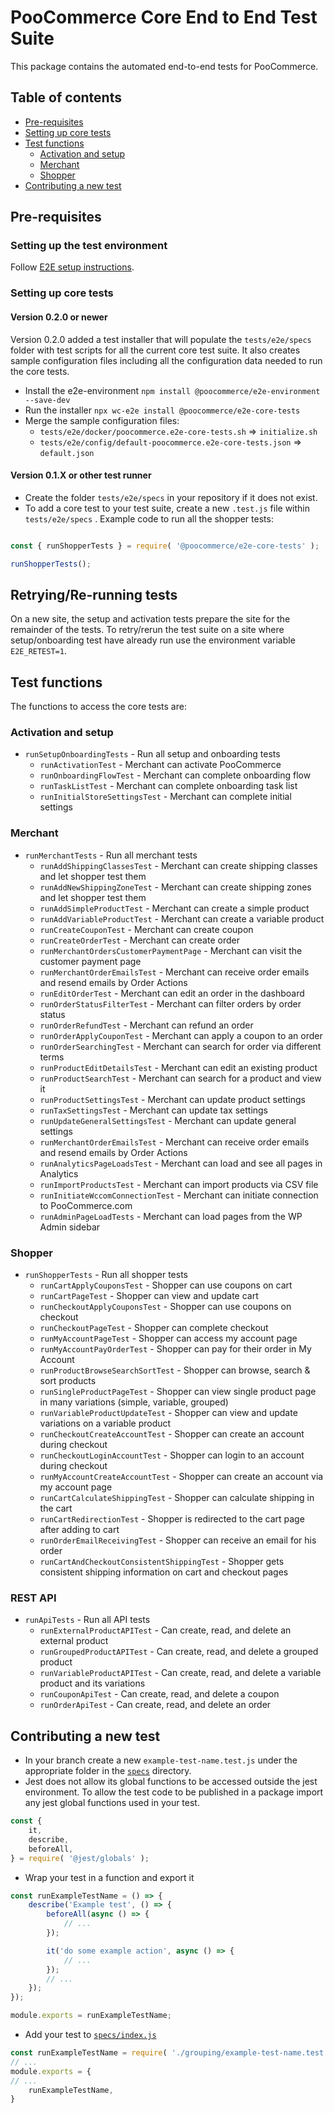 # PooCommerce Core End to End Test Suite

This package contains the automated end-to-end tests for PooCommerce.

## Table of contents

- [Pre-requisites](#pre-requisites)
- [Setting up core tests](#setting-up-core-tests)
- [Test functions](#test-functions)
    - [Activation and setup](#activation-and-setup)
    - [Merchant](#merchant)
    - [Shopper](#shopper)
- [Contributing a new test](#contributing-a-new-test)

## Pre-requisites

### Setting up the test environment

Follow [E2E setup instructions](https://github.com/poocommerce/poocommerce/blob/trunk/plugins/poocommerce/tests/e2e/README.md).

### Setting up core tests

#### Version 0.2.0 or newer

Version 0.2.0 added a test installer that will populate the `tests/e2e/specs` folder with test scripts for all the current core test suite. It also creates sample configuration files including all the configuration data needed to run the core tests.

- Install the e2e-environment `npm install @poocommerce/e2e-environment --save-dev`
- Run the installer `npx wc-e2e install @poocommerce/e2e-core-tests`
- Merge the sample configuration files:
    - `tests/e2e/docker/poocommerce.e2e-core-tests.sh` => `initialize.sh`
    - `tests/e2e/config/default-poocommerce.e2e-core-tests.json` => `default.json`

#### Version 0.1.X or other test runner

- Create the folder `tests/e2e/specs` in your repository if it does not exist.
- To add a core test to your test suite, create a new `.test.js` file within `tests/e2e/specs` . Example code to run all the shopper tests:

```js

const { runShopperTests } = require( '@poocommerce/e2e-core-tests' );

runShopperTests();

```

## Retrying/Re-running tests

On a new site, the setup and activation tests prepare the site for the remainder of the tests. To retry/rerun the test suite on a site where setup/onboarding test have already run use the environment variable `E2E_RETEST=1`.


## Test functions

The functions to access the core tests are:

### Activation and setup

- `runSetupOnboardingTests` - Run all setup and onboarding tests
    - `runActivationTest` - Merchant can activate PooCommerce
    - `runOnboardingFlowTest` - Merchant can complete onboarding flow
    - `runTaskListTest` - Merchant can complete onboarding task list
    - `runInitialStoreSettingsTest` - Merchant can complete initial settings

### Merchant

- `runMerchantTests` - Run all merchant tests
    - `runAddShippingClassesTest` - Merchant can create shipping classes and let shopper test them
    - `runAddNewShippingZoneTest` - Merchant can create shipping zones and let shopper test them
    - `runAddSimpleProductTest` - Merchant can create a simple product
    - `runAddVariableProductTest` - Merchant can create a variable product
    - `runCreateCouponTest` - Merchant can create coupon
    - `runCreateOrderTest` - Merchant can create order
    - `runMerchantOrdersCustomerPaymentPage` - Merchant can visit the customer payment page
    - `runMerchantOrderEmailsTest` - Merchant can receive order emails and resend emails by Order Actions
    - `runEditOrderTest` - Merchant can edit an order in the dashboard
    - `runOrderStatusFilterTest` - Merchant can filter orders by order status
    - `runOrderRefundTest` - Merchant can refund an order
    - `runOrderApplyCouponTest` - Merchant can apply a coupon to an order
    - `runOrderSearchingTest` - Merchant can search for order via different terms
    - `runProductEditDetailsTest` - Merchant can edit an existing product
    - `runProductSearchTest` - Merchant can search for a product and view it
    - `runProductSettingsTest` - Merchant can update product settings
    - `runTaxSettingsTest` - Merchant can update tax settings
    - `runUpdateGeneralSettingsTest` - Merchant can update general settings
    - `runMerchantOrderEmailsTest` - Merchant can receive order emails and resend emails by Order Actions
    - `runAnalyticsPageLoadsTest` - Merchant can load and see all pages in Analytics
    - `runImportProductsTest` - Merchant can import products via CSV file
    - `runInitiateWccomConnectionTest` - Merchant can initiate connection to PooCommerce.com
    - `runAdminPageLoadTests` - Merchant can load pages from the WP Admin sidebar

### Shopper

- `runShopperTests` - Run all shopper tests
    - `runCartApplyCouponsTest` - Shopper can use coupons on cart
    - `runCartPageTest` - Shopper can view and update cart
    - `runCheckoutApplyCouponsTest` - Shopper can use coupons on checkout
    - `runCheckoutPageTest` - Shopper can complete checkout
    - `runMyAccountPageTest` - Shopper can access my account page
    - `runMyAccountPayOrderTest` - Shopper can pay for their order in My Account
    - `runProductBrowseSearchSortTest` - Shopper can browse, search & sort products
    - `runSingleProductPageTest` - Shopper can view single product page in many variations (simple, variable, grouped)
    - `runVariableProductUpdateTest` - Shopper can view and update variations on a variable product
    - `runCheckoutCreateAccountTest` - Shopper can create an account during checkout
    - `runCheckoutLoginAccountTest` - Shopper can login to an account during checkout
    - `runMyAccountCreateAccountTest` - Shopper can create an account via my account page
    - `runCartCalculateShippingTest` - Shopper can calculate shipping in the cart
    - `runCartRedirectionTest` - Shopper is redirected to the cart page after adding to cart
    - `runOrderEmailReceivingTest` - Shopper can receive an email for his order
    - `runCartAndCheckoutConsistentShippingTest` - Shopper gets consistent shipping information on cart and checkout pages

### REST API

- `runApiTests` - Run all API tests
    - `runExternalProductAPITest` - Can create, read, and delete an external product
    - `runGroupedProductAPITest` - Can create, read, and delete a grouped product
    - `runVariableProductAPITest` - Can create, read, and delete a variable product and its variations
    - `runCouponApiTest` - Can create, read, and delete a coupon
    - `runOrderApiTest` - Can create, read, and delete an order

## Contributing a new test

- In your branch create a new `example-test-name.test.js` under the appropriate folder in the [`specs`](specs) directory.
- Jest does not allow its global functions to be accessed outside the jest environment. To allow the test code to be published in a package import any jest global functions used in your test.

```js
const {
	it,
	describe,
	beforeAll,
} = require( '@jest/globals' );
```

- Wrap your test in a function and export it

```js
const runExampleTestName = () => {
	describe('Example test', () => {
		beforeAll(async () => {
			// ...
		});

		it('do some example action', async () => {
            // ...
		});
        // ...
    });
});

module.exports = runExampleTestName;
```

- Add your test to [`specs/index.js`](specs/index.js)

```js
const runExampleTestName = require( './grouping/example-test-name.test' );
// ...
module.exports = {
// ...
    runExampleTestName,
}
```
